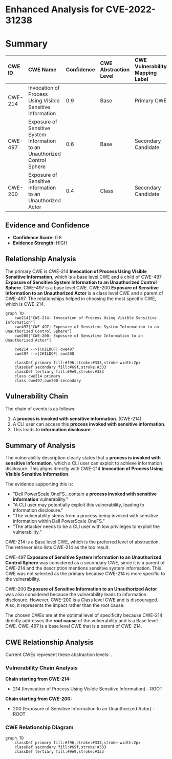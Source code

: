 # Enhanced Analysis for CVE-2022-31238

# Summary
| CWE ID    | CWE Name                                                              | Confidence | CWE Abstraction Level | CWE Vulnerability Mapping Label | CWE-Vulnerability Mapping Notes |
| :--------- | :-------------------------------------------------------------------- | :--------- | :-------------------- | :------------------------------ | :---------------------------- |
| CWE-214   | Invocation of Process Using Visible Sensitive Information           | 0.9        | Base                  | Primary CWE                    | Allowed                      |
| CWE-497   | Exposure of Sensitive System Information to an Unauthorized Control Sphere | 0.6        | Base                  | Secondary Candidate                  | Allowed                      |
| CWE-200   | Exposure of Sensitive Information to an Unauthorized Actor          | 0.4        | Class                  | Secondary Candidate                  | Discouraged                  |

## Evidence and Confidence

*   **Confidence Score:** 0.8
*   **Evidence Strength:** HIGH

## Relationship Analysis
The primary CWE is CWE-214 **Invocation of Process Using Visible Sensitive Information**, which is a base level CWE and a child of CWE-497 **Exposure of Sensitive System Information to an Unauthorized Control Sphere**. CWE-497 is a base level CWE. CWE-200 **Exposure of Sensitive Information to an Unauthorized Actor** is a class level CWE and a parent of CWE-497. The relationships helped in choosing the most specific CWE, which is CWE-214.

```mermaid
graph TD
    cwe214["CWE-214: Invocation of Process Using Visible Sensitive Information"]
    cwe497["CWE-497: Exposure of Sensitive System Information to an Unauthorized Control Sphere"]
    cwe200["CWE-200: Exposure of Sensitive Information to an Unauthorized Actor"]

    cwe214 -->|CHILDOF| cwe497
    cwe497 -->|CHILDOF| cwe200

    classDef primary fill:#f96,stroke:#333,stroke-width:2px
    classDef secondary fill:#69f,stroke:#333
    classDef tertiary fill:#9e9,stroke:#333
    class cwe214 primary
    class cwe497,cwe200 secondary
```

## Vulnerability Chain
The chain of events is as follows:
1.  A **process is invoked with sensitive information**. (CWE-214)
2.  A CLI user can access this **process invoked with sensitive information**.
3.  This leads to **information disclosure**.

## Summary of Analysis
The vulnerability description clearly states that a **process is invoked with sensitive information**, which a CLI user can exploit to achieve information disclosure. This aligns directly with CWE-214 **Invocation of Process Using Visible Sensitive Information**.

The evidence supporting this is:
*   "Dell PowerScale OneFS...contain a **process invoked with sensitive information** vulnerability."
*   "A CLI user may potentially exploit this vulnerability, leading to information disclosure."
*   "The vulnerability stems from a process being invoked with sensitive information within Dell PowerScale OneFS."
*   "The attacker needs to be a CLI user with low privileges to exploit the vulnerability."

CWE-214 is a Base level CWE, which is the preferred level of abstraction. The retriever also lists CWE-214 as the top result.

CWE-497 **Exposure of Sensitive System Information to an Unauthorized Control Sphere** was considered as a secondary CWE, since it is a parent of CWE-214 and the description mentions sensitive system information. This CWE was not selected as the primary because CWE-214 is more specific to the vulnerability.

CWE-200 **Exposure of Sensitive Information to an Unauthorized Actor** was also considered because the vulnerability leads to information disclosure. However, CWE-200 is a Class level CWE and is discouraged. Also, it represents the impact rather than the root cause.

The chosen CWEs are at the optimal level of specificity because CWE-214 directly addresses the **root cause** of the vulnerability and is a Base level CWE. CWE-497 is a base level CWE that is a parent of CWE-214.


## CWE Relationship Analysis

Current CWEs represent these abstraction levels: .


### Vulnerability Chain Analysis

**Chain starting from CWE-214:**
- 214 (Invocation of Process Using Visible Sensitive Information) - ROOT


**Chain starting from CWE-200:**
- 200 (Exposure of Sensitive Information to an Unauthorized Actor) - ROOT



### CWE Relationship Diagram

```mermaid
graph TD
    classDef primary fill:#f96,stroke:#333,stroke-width:2px
    classDef secondary fill:#69f,stroke:#333
    classDef tertiary fill:#9e9,stroke:#333
```